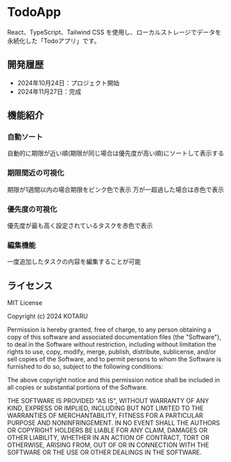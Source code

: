 # TodoApp

React、TypeScript、Tailwind CSS を使用し、ローカルストレージでデータを永続化した「Todoアプリ」です。

## 開発履歴

- 2024年10月24日：プロジェクト開始
- 2024年11月27日：完成

## 機能紹介

### 自動ソート

自動的に期限が近い順(期限が同じ場合は優先度が高い順)にソートして表示する

### 期限間近の可視化

期限が1週間以内の場合期限をピンク色で表示
万が一超過した場合は赤色で表示

### 優先度の可視化

優先度が最も高く設定されているタスクを赤色で表示

### 編集機能

一度追加したタスクの内容を編集することが可能

## ライセンス

MIT License

Copyright (c) 2024 KOTARU

Permission is hereby granted, free of charge, to any person obtaining a copy
of this software and associated documentation files (the "Software"), to deal
in the Software without restriction, including without limitation the rights
to use, copy, modify, merge, publish, distribute, sublicense, and/or sell
copies of the Software, and to permit persons to whom the Software is
furnished to do so, subject to the following conditions:

The above copyright notice and this permission notice shall be included in all
copies or substantial portions of the Software.

THE SOFTWARE IS PROVIDED "AS IS", WITHOUT WARRANTY OF ANY KIND, EXPRESS OR
IMPLIED, INCLUDING BUT NOT LIMITED TO THE WARRANTIES OF MERCHANTABILITY,
FITNESS FOR A PARTICULAR PURPOSE AND NONINFRINGEMENT. IN NO EVENT SHALL THE
AUTHORS OR COPYRIGHT HOLDERS BE LIABLE FOR ANY CLAIM, DAMAGES OR OTHER
LIABILITY, WHETHER IN AN ACTION OF CONTRACT, TORT OR OTHERWISE, ARISING FROM,
OUT OF OR IN CONNECTION WITH THE SOFTWARE OR THE USE OR OTHER DEALINGS IN THE
SOFTWARE.
